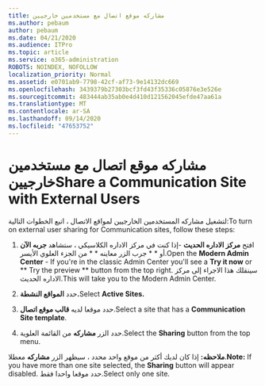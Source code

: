 ```yaml
---
title: مشاركه موقع اتصال مع مستخدمين خارجيين
ms.author: pebaum
author: pebaum
ms.date: 04/21/2020
ms.audience: ITPro
ms.topic: article
ms.service: o365-administration
ROBOTS: NOINDEX, NOFOLLOW
localization_priority: Normal
ms.assetid: e0701ab9-7798-42cf-af73-9e14132dc669
ms.openlocfilehash: 3439379b27303bcf3fd43f35336c05876e3e526e
ms.sourcegitcommit: 483444ab35ab0e4d410d121562045efde47aa61a
ms.translationtype: MT
ms.contentlocale: ar-SA
ms.lasthandoff: 09/14/2020
ms.locfileid: "47653752"
---
```

# <a name="share-a-communication-site-with-external-users"></a><span data-ttu-id="00f63-102">مشاركه موقع اتصال مع مستخدمين خارجيين</span><span class="sxs-lookup"><span data-stu-id="00f63-102">Share a Communication Site with External Users</span></span>

<span data-ttu-id="00f63-103">لتشغيل مشاركه المستخدمين الخارجيين لمواقع الاتصال ، اتبع الخطوات التالية:</span><span class="sxs-lookup"><span data-stu-id="00f63-103">To turn on external user sharing for Communication sites, follow these steps:</span></span> 
  
1. <span data-ttu-id="00f63-104">افتح **مركز الاداره الحديث** -إذا كنت في مركز الاداره الكلاسيكي ، ستشاهد **جربه الآن** أو \* \* جرب الزر معاينه \* \* من الجزء العلوي الأيسر.</span><span class="sxs-lookup"><span data-stu-id="00f63-104">Open the **Modern Admin Center** - If you're in the classic Admin Center you'll see a **Try it now** or \*\* Try the preview \*\* button from the top right.</span></span> <span data-ttu-id="00f63-105">سينقلك هذا الاجراء إلى مركز الاداره الحديث.</span><span class="sxs-lookup"><span data-stu-id="00f63-105">This will take you to the Modern Admin Center.</span></span> 
  
2. <span data-ttu-id="00f63-106">حدد **المواقع النشطة.**</span><span class="sxs-lookup"><span data-stu-id="00f63-106">Select **Active Sites.**</span></span>
  
3. <span data-ttu-id="00f63-107">حدد موقعا لديه **قالب موقع اتصال**.</span><span class="sxs-lookup"><span data-stu-id="00f63-107">Select a site that has a **Communication Site template**.</span></span> 
  
4. <span data-ttu-id="00f63-108">حدد الزر **مشاركه** من القائمة العلوية.</span><span class="sxs-lookup"><span data-stu-id="00f63-108">Select the **Sharing** button from the top menu.</span></span> 
  
 <span data-ttu-id="00f63-109">**ملاحظه:** إذا كان لديك أكثر من موقع واحد محدد ، سيظهر الزر **مشاركه** معطلا.</span><span class="sxs-lookup"><span data-stu-id="00f63-109">**Note:** If you have more than one site selected, the **Sharing** button will appear disabled.</span></span> <span data-ttu-id="00f63-110">حدد موقعا واحدا فقط.</span><span class="sxs-lookup"><span data-stu-id="00f63-110">Select only one site.</span></span> 
  

